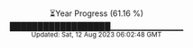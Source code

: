 <p align="center">
⏳Year Progress (61.16 %) <br>
██████████████████▁▁▁▁▁▁▁▁▁▁▁▁ <br>
<sub>Updated: Sat, 12 Aug 2023 06:02:48 GMT</sub>
</p>

